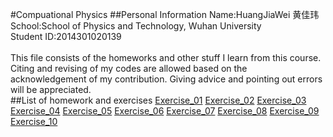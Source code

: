 #Compuational Physics
##Personal Information
Name:HuangJiaWei 黄佳玮<br>
School:School of Physics and Technology, Wuhan University<br>
Student ID:2014301020139<br>
<br>
This file consists of the homeworks and other stuff I learn from this course. Citing and revising of my codes are allowed based on the acknowledgement of my contribution. Giving advice and pointing out errors will be appreciated. 
<br>
##List of homework and exercises
[Exercise_01]()
[Exercise_02]()
[Exercise_03]()
[Exercise_04]()
[Exercise_05]()
[Exercise_06]()
[Exercise_07]()
[Exercise_08]()
[Exercise_09]()
[Exercise_10]()
